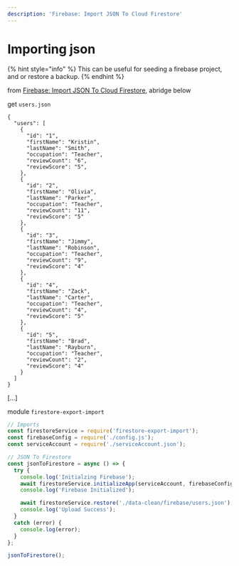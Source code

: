 ```yaml
---
description: 'Firebase: Import JSON To Cloud Firestore'
---
```


# Importing json

{% hint style="info" %}
This can be useful for seeding a firebase project, and or restore a backup.
{% endhint %}

from [Firebase: Import JSON To Cloud Firestore](https://levelup.gitconnected.com/firebase-import-json-to-firestore-ed6a4adc2b57), abridge below

get `users.json`

```text
{
  "users": [
    {
      "id": "1",
      "firstName": "Kristin",
      "lastName": "Smith",
      "occupation": "Teacher",
      "reviewCount": "6",
      "reviewScore": "5",
    },
    {
      "id": "2",
      "firstName": "Olivia",
      "lastName": "Parker",
      "occupation": "Teacher",
      "reviewCount": "11",
      "reviewScore": "5"
    },
    {
      "id": "3",
      "firstName": "Jimmy",
      "lastName": "Robinson",
      "occupation": "Teacher",
      "reviewCount": "9",
      "reviewScore": "4"
    },
    {
      "id": "4",
      "firstName": "Zack",
      "lastName": "Carter",
      "occupation": "Teacher",
      "reviewCount": "4",
      "reviewScore": "5"
    },
    {
      "id": "5",
      "firstName": "Brad",
      "lastName": "Rayburn",
      "occupation": "Teacher",
      "reviewCount": "2",
      "reviewScore": "4"
    }
  ]
}
```

\[...\]

module `firestore-export-import`

```javascript
// Imports
const firestoreService = require('firestore-export-import');
const firebaseConfig = require('./config.js');
const serviceAccount = require('./serviceAccount.json');

// JSON To Firestore
const jsonToFirestore = async () => {
  try {
    console.log('Initialzing Firebase');
    await firestoreService.initializeApp(serviceAccount, firebaseConfig.databaseURL);
    console.log('Firebase Initialized');

    await firestoreService.restore('./data-clean/firebase/users.json');
    console.log('Upload Success');
  }
  catch (error) {
    console.log(error);
  }
};

jsonToFirestore();
```

